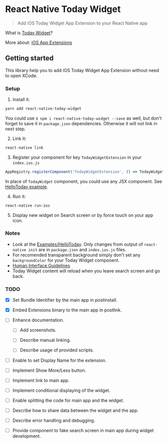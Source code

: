 # React Native Today Widget
> Add iOS Today Widget App Extension to your React Native app


What is [Today Widget](https://developer.apple.com/ios/human-interface-guidelines/extensions/widgets/)?

More about: [iOS App Extensions](https://developer.apple.com/app-extensions/)

## Getting started

This library help you to add iOS Today Widget App Extension without need to open XCode.

### Setup

1. Install it:
```bash
yarn add react-native-today-widget
```
You could use `$ npm i react-native-today-widget --save` as well, but don't forget to save it in `package.json` dependencies. Otherwise it will not link in next step.

2. Link it:
```bash
react-native link
```

3. Register your component for key `TodayWidgetExtension` in your `index.ios.js`
```jsx
AppRegistry.registerComponent('TodayWidgetExtension', () => TodayWidget);
```
In place of `TodayWidget` component, you could use any JSX component. See [HelloToday example](https://github.com/matejkriz/react-native-today-widget/blob/master/Examples/HelloToday/index.ios.js#L30).

4. Run it:
```bash
react-native run-ios
```

5. Display new widget on Search screen or by force touch on your app icon.


### Notes
- Look at the [Examples/HelloToday](https://github.com/matejkriz/react-native-today-widget/tree/master/Examples/HelloToday). Only changes from output of `react-native init` are in `package.json` and `index.ios.js` files.
- For recomended transparent background simply don't set any `backgroundColor` for your Today Widget component.
- [Human Interface Guidelines](https://developer.apple.com/ios/human-interface-guidelines/extensions/widgets/)
- Today Widget content will reload when you leave search screen and go back.

### TODO
- [x] Set Bundle Identifier by the main app in postinstall.

- [x] Embed Extensions binary to the main app in postlink.

- [ ] Enhance documentation.
  - [ ] Add screenshots.
  - [ ] Describe manual linking.
  - [ ] Describe usage of provided scripts.


- [ ] Enable to set Display Name for the extension.

- [ ] Implement Show More/Less button.

- [ ] Implement link to main app.

- [ ] Implement conditional displaying of the widget.

- [ ] Enable splitting the code for main app and the widget.

- [ ] Describe how to share data between the widget and the app.

- [ ] Describe error handling and debugging.

- [ ] Provide component to fake search screen in main app during widget development.

